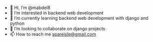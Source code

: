 - 👋 Hi, I’m @mabdel8
- 👀 I’m interested in backend web development
- 🌱 I’m currently learning backend web development with django and python
- 💞️ I’m looking to collaborate on django projects
- 📫 How to reach me spareisle@gmail.com

<!---
mabdel8/mabdel8 is a ✨ special ✨ repository because its `README.md` (this file) appears on your GitHub profile.
You can click the Preview link to take a look at your changes.
--->
